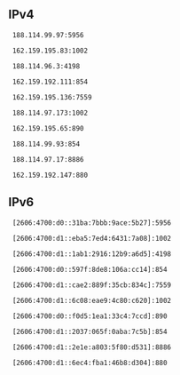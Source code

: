 ## IPv4
```
 188.114.99.97:5956
```
```
 162.159.195.83:1002
```
```
 188.114.96.3:4198
```
```
 162.159.192.111:854
```
```
 162.159.195.136:7559
```
```
 188.114.97.173:1002
```
```
 162.159.195.65:890
```
```
 188.114.99.93:854
```
```
 188.114.97.17:8886
```
```
 162.159.192.147:880
```

## IPv6
```
 [2606:4700:d0::31ba:7bbb:9ace:5b27]:5956
```
```
 [2606:4700:d1::eba5:7ed4:6431:7a08]:1002
```
```
 [2606:4700:d1::1ab1:2916:12b9:a6d5]:4198
```
```
 [2606:4700:d0::597f:8de8:106a:cc14]:854
```
```
 [2606:4700:d1::cae2:889f:35cb:834c]:7559
```
```
 [2606:4700:d1::6c08:eae9:4c80:c620]:1002
```
```
 [2606:4700:d0::f0d5:1ea1:33c4:7ccd]:890
```
```
 [2606:4700:d1::2037:065f:0aba:7c5b]:854
```
```
 [2606:4700:d1::2e1e:a803:5f80:d531]:8886
```
```
 [2606:4700:d1::6ec4:fba1:46b8:d304]:880
```
